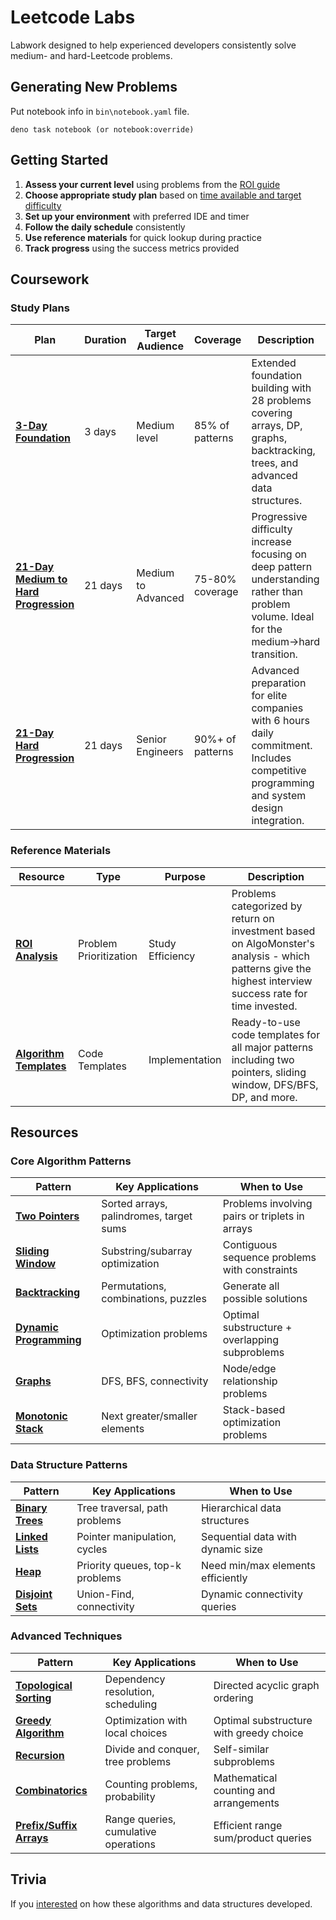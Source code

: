 # Leetcode Labs

Labwork designed to help experienced developers consistently solve medium- and hard-Leetcode problems.

## Generating New Problems

Put notebook info in `bin\notebook.yaml` file.

```console
deno task notebook (or notebook:override)
```

## Getting Started

1. **Assess your current level** using problems from the [ROI guide](./coursework/ROI.md)
2. **Choose appropriate study plan** based on [time available and target difficulty](#coursework)
3. **Set up your environment** with preferred IDE and timer
4. **Follow the daily schedule** consistently
5. **Use reference materials** for quick lookup during practice
6. **Track progress** using the success metrics provided

## Coursework

### Study Plans

| Plan                                                                      | Duration | Target Audience    | Coverage         | Description                                                                                                                              |
| ------------------------------------------------------------------------- | -------- | ------------------ | ---------------- | ---------------------------------------------------------------------------------------------------------------------------------------- |
| [**3-Day Foundation**](coursework/3-day-foundation.md)                    | 3 days   | Medium level       | 85% of patterns  | Extended foundation building with 28 problems covering arrays, DP, graphs, backtracking, trees, and advanced data structures.            |
| [**21-Day Medium to Hard Progression**](coursework/21-day-medium+hard.md) | 21 days  | Medium to Advanced | 75-80% coverage  | Progressive difficulty increase focusing on deep pattern understanding rather than problem volume. Ideal for the medium→hard transition. |
| [**21-Day Hard Progression**](coursework/21-day-hard.md)                  | 21 days  | Senior Engineers   | 90%+ of patterns | Advanced preparation for elite companies with 6 hours daily commitment. Includes competitive programming and system design integration.  |

### Reference Materials

| Resource                                                     | Type                   | Purpose          | Description                                                                                                                                              |
| ------------------------------------------------------------ | ---------------------- | ---------------- | -------------------------------------------------------------------------------------------------------------------------------------------------------- |
| [**ROI Analysis**](coursework/ROI.md)                        | Problem Prioritization | Study Efficiency | Problems categorized by return on investment based on AlgoMonster's analysis - which patterns give the highest interview success rate for time invested. |
| [**Algorithm Templates**](coursework/template-cheetsheet.md) | Code Templates         | Implementation   | Ready-to-use code templates for all major patterns including two pointers, sliding window, DFS/BFS, DP, and more.                                        |

## Resources

### Core Algorithm Patterns

| Pattern                                                       | Key Applications                        | When to Use                                    |
| ------------------------------------------------------------- | --------------------------------------- | ---------------------------------------------- |
| [**Two Pointers**](patterns/two-pointer.ipynb)                | Sorted arrays, palindromes, target sums | Problems involving pairs or triplets in arrays |
| [**Sliding Window**](patterns/sliding-window.ipynb)           | Substring/subarray optimization         | Contiguous sequence problems with constraints  |
| [**Backtracking**](patterns/backtracking.ipynb)               | Permutations, combinations, puzzles     | Generate all possible solutions                |
| [**Dynamic Programming**](patterns/dynamic-programming.ipynb) | Optimization problems                   | Optimal substructure + overlapping subproblems |
| [**Graphs**](patterns/graphs.ipynb)                           | DFS, BFS, connectivity                  | Node/edge relationship problems                |
| [**Monotonic Stack**](patterns/montonic-stack.ipynb)          | Next greater/smaller elements           | Stack-based optimization problems              |

### Data Structure Patterns

| Pattern                                            | Key Applications                | When to Use                       |
| -------------------------------------------------- | ------------------------------- | --------------------------------- |
| [**Binary Trees**](patterns/binary-trees.ipynb)    | Tree traversal, path problems   | Hierarchical data structures      |
| [**Linked Lists**](patterns/linked-list.ipynb)     | Pointer manipulation, cycles    | Sequential data with dynamic size |
| [**Heap**](patterns/heap.ipynb)                    | Priority queues, top-k problems | Need min/max elements efficiently |
| [**Disjoint Sets**](patterns/disjoinit-sets.ipynb) | Union-Find, connectivity        | Dynamic connectivity queries      |

### Advanced Techniques

| Pattern                                                        | Key Applications                     | When to Use                             |
| -------------------------------------------------------------- | ------------------------------------ | --------------------------------------- |
| [**Topological Sorting**](patterns/topological-sorting.ipynb)  | Dependency resolution, scheduling    | Directed acyclic graph ordering         |
| [**Greedy Algorithm**](patterns/greedy-algorithm.ipynb)        | Optimization with local choices      | Optimal substructure with greedy choice |
| [**Recursion**](patterns/recursion.ipynb)                      | Divide and conquer, tree problems    | Self-similar subproblems                |
| [**Combinatorics**](patterns/combinatorics.ipynb)              | Counting problems, probability       | Mathematical counting and arrangements  |
| [**Prefix/Suffix Arrays**](patterns/prefix_suffix_array.ipynb) | Range queries, cumulative operations | Efficient range sum/product queries     |

## Trivia

If you [interested](./coursework/trivia.md) on how these algorithms and data structures developed.
